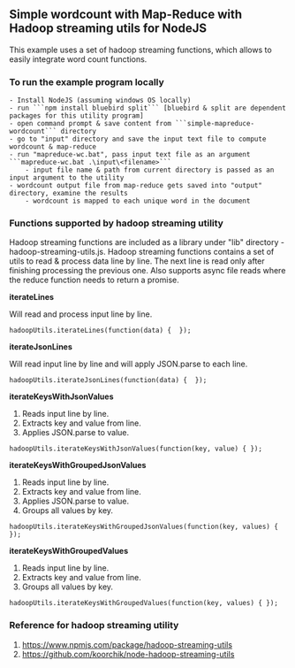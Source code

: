 Simple wordcount with Map-Reduce with Hadoop streaming utils for NodeJS
-----------------------------------------------------------------------

This example uses a set of hadoop streaming functions, which allows to easily integrate word count functions.

### To run the example program locally

	- Install NodeJS (assuming windows OS locally)
	- run ```npm install bluebird split``` [bluebird & split are dependent packages for this utility program]
	- open command prompt & save content from ```simple-mapreduce-wordcount``` directory
	- go to "input" directory and save the input text file to compute wordcount & map-reduce
	- run "mapreduce-wc.bat", pass input text file as an argument ```mapreduce-wc.bat .\input\<filename>```
		- input file name & path from current directory is passed as an input argument to the utility
	- wordcount output file from map-reduce gets saved into "output" directory, examine the results
		- wordcount is mapped to each unique word in the document

### Functions supported by hadoop streaming utility

Hadoop streaming functions are included as a library under "lib" directory - hadoop-streaming-utils.js. Hadoop streaming functions contains a set of utils to read & process data line by line. The next line is read only after finishing processing the previous one. Also supports async file reads where the reduce function needs to return a promise. 

**iterateLines**

Will read and process input line by line.

```
hadoopUtils.iterateLines(function(data) {  });
```

**iterateJsonLines**

Will read input line by line and will apply JSON.parse to each line.

```
hadoopUtils.iterateJsonLines(function(data) {  });
```

**iterateKeysWithJsonValues**

1. Reads input line by line. 
2. Extracts key and value from line. 
3. Applies JSON.parse to value.

```
hadoopUtils.iterateKeysWithJsonValues(function(key, value) { });
```

**iterateKeysWithGroupedJsonValues**

1. Reads input line by line. 
2. Extracts key and value from line. 
3. Applies JSON.parse to value.
4. Groups all values by key.

```
hadoopUtils.iterateKeysWithGroupedJsonValues(function(key, values) { });
```

**iterateKeysWithGroupedValues**

1. Reads input line by line. 
2. Extracts key and value from line. 
3. Groups all values by key.

```
hadoopUtils.iterateKeysWithGroupedValues(function(key, values) { });
```

### Reference for hadoop streaming utility

1. https://www.npmjs.com/package/hadoop-streaming-utils
2. https://github.com/koorchik/node-hadoop-streaming-utils
